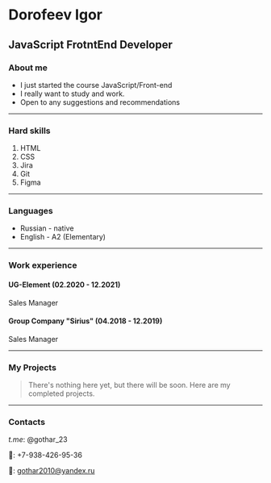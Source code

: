 # Dorofeev Igor
## JavaScript FrotntEnd Developer
### About me

* I just started the course JavaScript/Front-end
* I really want to study and work.
* Open to any suggestions and recommendations
___
### Hard skills
1. HTML
2. CSS
3. Jira
4. Git
5. Figma
___
### Languages
* Russian - native
* English - A2 (Elementary)
___
### Work experience
#### UG-Element (02.2020 - 12.2021)
Sales Manager
#### Group Company "Sirius" (04.2018 - 12.2019)
Sales Manager
___
### My Projects
>There's nothing here yet, but there will be soon.
>Here are my completed projects.
___
### Contacts

*t.me*: @gothar_23

:calling:: +7-938-426-95-36

:email:: gothar2010@yandex.ru
